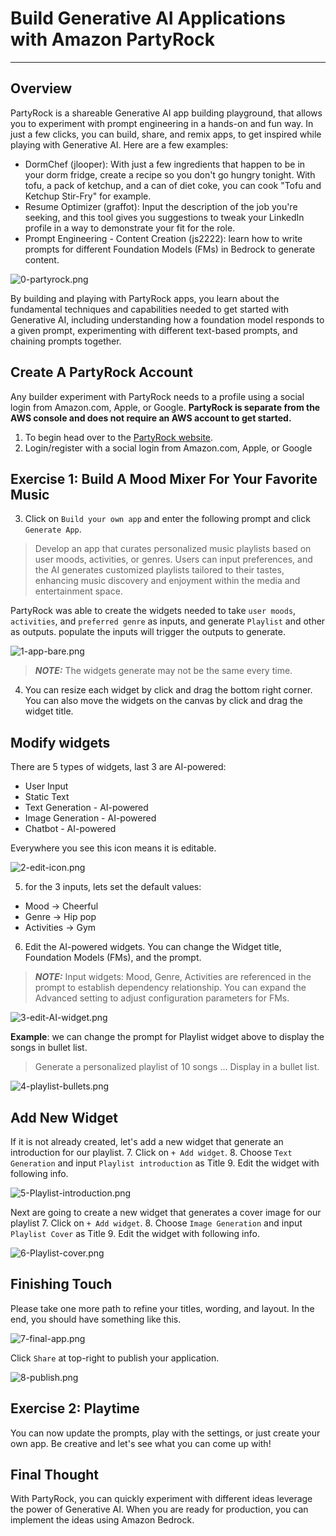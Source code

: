 # Build Generative AI Applications with Amazon PartyRock

---
## Overview

PartyRock is a shareable Generative AI app building playground, that allows you to experiment with prompt engineering in a hands-on and fun way. In just a few clicks, you can build, share, and remix apps, to get inspired while playing with Generative AI. Here are a few examples:

- DormChef (jlooper): With just a few ingredients that happen to be in your dorm fridge, create a recipe so you don't go hungry tonight. With tofu, a pack of ketchup, and a can of diet coke, you can cook "Tofu and Ketchup Stir-Fry" for example.
- Resume Optimizer (graffot): Input the description of the job you're seeking, and this tool gives you suggestions to tweak your LinkedIn profile in a way to demonstrate your fit for the role.
- Prompt Engineering - Content Creation (js2222): learn how to write prompts for different Foundation Models (FMs) in Bedrock to generate content.

![0-partyrock.png](images%2F0-partyrock.png)

By building and playing with PartyRock apps, you learn about the fundamental techniques and capabilities needed to get started with Generative AI, including understanding how a foundation model responds to a given prompt, experimenting with different text-based prompts, and chaining prompts together.

## Create A PartyRock Account
Any builder  experiment with PartyRock needs to a profile using a social login from Amazon.com, Apple, or Google. **PartyRock is separate from the AWS console and does not require an AWS account to get started.**

1. To begin head over to the [PartyRock website](https://partyrock.aws/).
2. Login/register with a social login from Amazon.com, Apple, or Google

## Exercise 1: Build A Mood Mixer For Your Favorite Music

3. Click on `Build your own app` and enter the following prompt and click `Generate App`.

> Develop an app that curates personalized music playlists based on user moods, activities, or genres. Users can input preferences, and the AI generates customized playlists tailored to their tastes, enhancing music discovery and enjoyment within the media and entertainment space.

PartyRock was able to create the widgets needed to take `user moods`, `activities`, and `preferred genre` as inputs, and generate `Playlist` and other as outputs. populate the inputs will trigger the outputs to generate.

![1-app-bare.png](images%2F1-app-bare.png)

> **_NOTE:_** The widgets generate may not be the same every time.


4. You can resize each widget by click and drag the bottom right corner. You can also move the widgets on the canvas by click and drag the widget title.

## Modify widgets

There are 5 types of widgets, last 3 are AI-powered:

- User Input
- Static Text
- Text Generation - AI-powered
- Image Generation - AI-powered
- Chatbot - AI-powered


Everywhere you see this icon means it is editable.

![2-edit-icon.png](images%2F2-edit-icon.png)

5. for the 3 inputs, lets set the default values:

- Mood -> Cheerful
- Genre -> Hip pop
- Activities -> Gym

6. Edit the  AI-powered widgets. You can change the Widget title, Foundation Models (FMs), and the prompt.

> **_NOTE:_** Input widgets: Mood, Genre, Activities are referenced in the prompt to establish dependency relationship.
> You can expand the Advanced setting to adjust configuration parameters for FMs.

![3-edit-AI-widget.png](images%2F3-edit-AI-widget.png)

**Example**: we can change the prompt for Playlist widget above to display the songs in bullet list.

> Generate a personalized playlist of 10 songs ... Display in a bullet list.

![4-playlist-bullets.png](images%2F4-playlist-bullets.png)

## Add New Widget

If it is not already created, let's add a new widget that generate an introduction for our playlist.
7. Click on `+ Add widget`.
8. Choose `Text Generation` and input `Playlist introduction` as Title
9. Edit the widget with following info.

![5-Playlist-introduction.png](images%2F5-Playlist-introduction.png)

Next are going to create a new widget that generates a cover image for our playlist
7. Click on `+ Add widget`.
8. Choose `Image Generation` and input `Playlist Cover` as Title
9. Edit the widget with following info.

![6-Playlist-cover.png](images%2F6-Playlist-cover.png)

## Finishing Touch
Please take one more path to refine your titles, wording, and layout. In the end, you should have something like this.

![7-final-app.png](images%2F7-final-app.png)

Click `Share` at top-right to publish your application.

![8-publish.png](images%2F8-publish.png)

## Exercise 2: Playtime
You can now update the prompts, play with the settings, or just create your own app. Be creative and let's see what you can come up with!

## Final Thought
With PartyRock, you can quickly experiment with different ideas leverage the power of Generative AI. When you are ready for production, you can implement the ideas using Amazon Bedrock.



